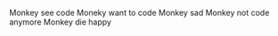 Monkey see code
Moneky want to code
Monkey sad
Monkey not code anymore
Monkey die happy

<!---
nikolaipkg/nikolaipkg is a ✨ special ✨ repository because its `README.md` (this file) appears on your GitHub profile.
You can click the Preview link to take a look at your changes.
--->

